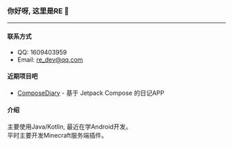 ### 你好呀, 这里是RE 👋
___

#### 联系方式
* QQ: 1609403959
* Email: re_dev@qq.com

#### 近期项目吧
* [ComposeDiary](https://github.com/jiangdashao/ComposeDiary) - 基于 Jetpack Compose 的日记APP

#### 介绍
主要使用Java/Kotlin, 最近在学Android开发。   
平时主要开发Minecraft服务端插件。  
